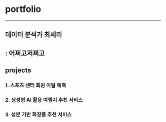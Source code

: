 # portfolio
---
## 데이터 분석가 최세리
: 어쩌고저쩌고
---
## projects
### 1. 스포츠 센터 회원 이탈 예측


### 2. 생성형 AI 활용 여행지 추천 서비스
### 3. 성분 기반 화장품 추천 서비스

